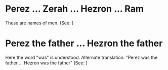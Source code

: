 
# Perez ... Zerah ... Hezron ... Ram
These are names of men. (See: )

# Perez the father ... Hezron the father
Here the word "was" is understood. Alternate translation: "Perez was the father ... Hezron was the father" (See: )